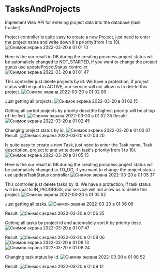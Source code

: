 # TasksAndProjects
 Implement Web API for entering project data into the database (task tracker)

Project controller
Is quite easy to create a new Project, just need to enter the project 
name and write down it's priority(from 1 to 10).
![Снимок экрана 2022-03-20 в 01 01 10](https://user-images.githubusercontent.com/95052692/159135545-ce90c3af-79a2-47d5-a52d-a024847afcc9.png)

Here is the our result in DB during the creating proccess project status will be automaticly changed to NOT_STARTED,
if you want to change the project status use updateProjectStatus controller.
![Снимок экрана 2022-03-20 в 01 01 47](https://user-images.githubusercontent.com/95052692/159135550-e496e798-d234-4545-920b-043fc83cc690.png)

This controller just delete projects by id. 
We have a protection, if project status will be qual to ACTIVE, our service will
not allow us to delete this project.
![Снимок экрана 2022-03-20 в 01 02 00](https://user-images.githubusercontent.com/95052692/159135551-1012453b-1d5f-4cf6-9070-5a0a85bf41c3.png)

Just getting all projects.
![Снимок экрана 2022-03-20 в 01 02 15](https://user-images.githubusercontent.com/95052692/159135552-bcfb2a10-fcbf-4f8a-9c95-09222f2a65d4.png)

Getting all sorted projects by priority desc(the highest priority will be at top of the list).
![Снимок экрана 2022-03-20 в 01 02 35](https://user-images.githubusercontent.com/95052692/159135553-323721b5-e8ab-4d0d-9447-ec366fcfbc35.png)
Result:
![Снимок экрана 2022-03-20 в 01 02 45](https://user-images.githubusercontent.com/95052692/159135554-8acf0afc-f58d-43d6-b6b2-95e3e24d7421.png)

Changing project status by id.
![Снимок экрана 2022-03-20 в 01 03 07](https://user-images.githubusercontent.com/95052692/159135555-c50f7e2b-d5e5-4cf3-811a-419c5e6cd092.png)
Result:
![Снимок экрана 2022-03-20 в 01 03 20](https://user-images.githubusercontent.com/95052692/159135556-d0c8bb05-d432-4b4b-8bde-f720e623c75d.png)

Is quite easy to create a new Task, just need to enter the Task 
name, Task description, project id and write down task's priority(from 1 to 10).
![Снимок экрана 2022-03-20 в 01 05 15](https://user-images.githubusercontent.com/95052692/159135557-4ed79e66-2f59-46e2-8109-57c20b8afce4.png)

Here is the our result in DB during the creating proccess project status will be automaticly changed to TO_DO,
if you want to change the project status use updateTaskStatus controller
![Снимок экрана 2022-03-20 в 01 05 37](https://user-images.githubusercontent.com/95052692/159135560-ff06043d-9998-4263-9c0f-bca666fda5b4.png)

This controller just delete tasks by id. 
We have a protection, if task status will be qual to IN_PROGRESS, our service will
not allow us to delete this project.
![Снимок экрана 2022-03-20 в 01 05 52](https://user-images.githubusercontent.com/95052692/159135561-9e1d2dd0-d9e4-48d9-a283-45fc0565b597.png)

Just getting all tasks.
![Снимок экрана 2022-03-20 в 01 06 09](https://user-images.githubusercontent.com/95052692/159135562-e0e7b50c-5f58-48c4-9dc9-ced6fe08a66e.png)

Result:
![Снимок экрана 2022-03-20 в 01 06 25](https://user-images.githubusercontent.com/95052692/159135563-56ac3483-4fff-4674-98b4-f9cba1db723a.png)

Getting all tasks by project id and automaticly sort it by priority desc.
![Снимок экрана 2022-03-20 в 01 07 47](https://user-images.githubusercontent.com/95052692/159135565-74ecdce5-414d-4980-aa73-e7450fa585c4.png)

Result:
![Снимок экрана 2022-03-20 в 01 08 06](https://user-images.githubusercontent.com/95052692/159135567-f0ca552e-5262-426a-82fa-0174f85a888c.png)
![Снимок экрана 2022-03-20 в 01 08 13](https://user-images.githubusercontent.com/95052692/159135569-f4434e4d-fd01-4469-b485-e17c40bf4691.png)
![Снимок экрана 2022-03-20 в 01 08 24](https://user-images.githubusercontent.com/95052692/159135570-1efccb54-e51b-4948-8c02-8d0bd3c194c3.png)

Changing task status by id.
![Снимок экрана 2022-03-20 в 01 08 52](https://user-images.githubusercontent.com/95052692/159135571-8d9ebab1-371e-4309-83c5-ad3cde3b0e14.png)

Result:
![Снимок экрана 2022-03-20 в 01 09 12](https://user-images.githubusercontent.com/95052692/159135573-7da3da78-a6cd-40a2-b7c9-7420cbba1b7d.png)

